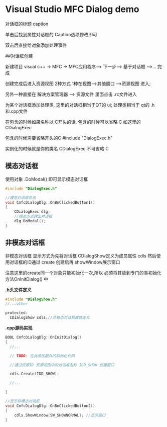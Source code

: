 # Visual Studio MFC Dialog demo

对话框的标题  caption

单击后找到属性对话框的 Caption选项修改即可

双击后直接给对象添加处理事件

 

##对话框创建

新建项目 visual c++ -> MFC -> MFC应用程序--> 下一步--> 基于对话框 -->... 完成

创建完成后进入资源视图 2种方式  1种在视图-->其他窗口 -->资源视图 进入;

另外一种直接在 解决方案管理器 --> 资源文件 里面点击 .rc文件进入



为某个对话框添加处理类, 这里的对话框相当于QT的 ui; 处理类相当于 qt的 .h和.cpp文件

在包含的时候如果名称以 C开头的话, 包含的时候可以省略 C  如这里的 CDialogExec



包含的时候需要省略开头的C  #include "DialogExec.h"



实例化的时候就是你的类名  CDialogExec 不可省略 C



## 模态对话框

使用对象 .DoModal() 即可显示模态对话框



~~~cpp
#include "DialogExec.h"

//模态对话框显示
void CmfcDialogDlg::OnBnClickedButton1()
{
	CDialogExec dlg;
	//模态方式弹出对话框
	dlg.DoModal();
}
~~~





## 非模态对话框

非模态对话框 显示方式为先将对话框 CDialogShow定义为成员属性 cdls 然后使用对话框的ID通过 create 创建后再 showWindow展示窗口

注意这里的create同一个对象只能初始化一次,所以 必须将其放到专门的类初始化方法OnInitDialog() 中



**.h头文件定义**

~~~h
#include "DialogShow.h"
//...other

protected:
  CDialogShow cdls;//非模态对话框属性定义

~~~



**.cpp源码实现**

~~~cpp
BOOL CmfcDialogDlg::OnInitDialog()
{
  //...

  // TODO: 在此添加额外的初始化代码

  //通过资源ID 资源视图中的对话框名称 IDD_SHOW 创建窗口

  cdls.Create(IDD_SHOW);

  //...

}

//显示非模态对话框
void CmfcDialogDlg::OnBnClickedButton2()
{
	cdls.ShowWindow(SW_SHOWNORMAL); //显示窗口
}
~~~



 









